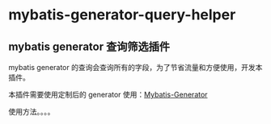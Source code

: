 # mybatis-generator-query-helper

## mybatis generator 查询筛选插件


mybatis generator 的查询会查询所有的字段，为了节省流量和方便使用，开发本插件。

本插件需要使用定制后的 generator 使用：[Mybatis-Generator](https://github.com/Elin-Zhou/Mybatis-Generator)


使用方法。。。。


